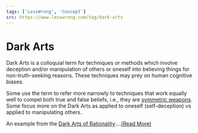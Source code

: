```yaml
---
tags: ['LessWrong', 'Concept']
src: https://www.lesswrong.com/tag/dark-arts
---
```


# Dark Arts
Dark Arts is a colloquial term for techniques or methods which involve deception and/or manipulation of others or oneself into believing things for non-truth-seeking reasons. These techniques may prey on human cognitive biases.

Some use the term to refer more narrowly to techniques that work equally well to compel both true and false beliefs, i.e., they are [symmetric weapons](https://www.lesswrong.com/posts/qajfiXo5qRThZQG7s/guided-by-the-beauty-of-our-weapons). Some focus more on the Dark Arts as applied to oneself (self-deception) vs applied to manipulating others.

An example from the [Dark Arts of Rationality](https://www.lesswrong.com/posts/4DBBQkEQvNEWafkek/dark-arts-of-rationality):...[(Read More)]()

